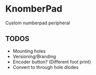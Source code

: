 # KnomberPad

Custom numberpad peripheral

## TODOS
* Mounting holes
* Versioning/Branding
* Encoder button? (Different foot print)
* Convert to through hole diodes
